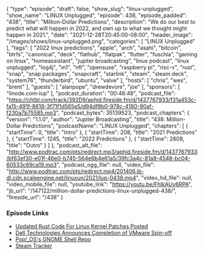 {
  "type": "episode",
  "draft": false,
  "show_slug": "linux-unplugged",
  "show_name": "LINUX Unplugged",
  "episode": 438,
  "episode_padded": "438",
  "title": "Million-Dollar Predictions",
  "description": "We do our best to predict what will happen in 2022, and own up to what we thought might happen in 2021.",
  "date": "2021-12-28T20:45:00-08:00",
  "header_image": "/images/shows/linux-unplugged.png",
  "categories": [
    "LINUX Unplugged"
  ],
  "tags": [
    "2022 linux predictions",
    "apple",
    "arch",
    "asahi",
    "bitcoin",
    "btrfs",
    "canonical",
    "deck",
    "flathub",
    "flatpak",
    "flutter",
    "fuschia",
    "gaming on linux",
    "homeassistant",
    "jupiter broadcasting",
    "linux podcast",
    "linux unplugged",
    "log4j",
    "m1",
    "nft",
    "opensuse",
    "raspberry pi",
    "risc-v",
    "rust",
    "snap",
    "snap packages",
    "snapcraft",
    "starlink",
    "steam",
    "steam deck",
    "system76",
    "thunderbird",
    "ubuntu",
    "valve"
  ],
  "hosts": [
    "chris",
    "wes",
    "brent"
  ],
  "guests": [
    "alanpope",
    "drewdevore",
    "joe"
  ],
  "sponsors": [
    "linode.com-lup"
  ],
  "podcast_duration": "00:48:48",
  "podcast_file": "https://chtbl.com/track/392D9/aphid.fireside.fm/d/1437767933/f31a453c-fa15-491f-8618-3f71f1d565e5/d94df9b0-978c-4180-90af-f230a7b75585.mp3",
  "podcast_bytes": 35139523,
  "podcast_chapters": {
    "version": "1.1.0",
    "author": "Jupiter Broadcasting",
    "title": "438: Million-Dollar Predictions",
    "podcastName": "LINUX Unplugged",
    "chapters": [
      {
        "startTime": 0,
        "title": "Intro"
      },
      {
        "startTime": 208,
        "title": "2021 Predictions"
      },
      {
        "startTime": 1245,
        "title": "2022 Predictions"
      },
      {
        "startTime": 2808,
        "title": "Outro"
      }
    ]
  },
  "podcast_alt_file": "http://www.podtrac.com/pts/redirect.mp3/aphid.fireside.fm/d/1437767933/bf63ef30-e01f-46e0-b745-564e6b4e61a5/39fc3a4c-81a8-4548-bc04-60533c69ca19.mp3",
  "podcast_ogg_file": null,
  "video_file": "http://www.podtrac.com/pts/redirect.mp4/201406.jb-dl.cdn.scaleengine.net/linuxun/2021/lup-0438.mp4",
  "video_hd_file": null,
  "video_mobile_file": null,
  "youtube_link": "https://youtu.be/FhlkAUv6RPA",
  "jb_url": "/147122/million-dollar-predictions-linux-unplugged-438/",
  "fireside_url": "/438"
}


### Episode Links

  * [Updated Rust Code For Linux Kernel Patches Posted](https://www.phoronix.com/scan.php?page=news_item&px=Rust-For-Linux-v2 "Updated Rust Code For Linux Kernel Patches Posted")
  * [Dell Technologies Announces Completion of VMware Spin-off](https://investors.delltechnologies.com/news-releases/news-release-details/dell-technologies-announces-completion-vmware-spin "Dell Technologies Announces Completion of VMware Spin-off")
  * [Pop!_OS's GNOME Shell Repo](https://github.com/pop-os/gnome-shell "Pop!_OS's GNOME Shell Repo")
  * [Steam Tracker](https://www.gamingonlinux.com/steam-tracker/ "Steam Tracker")


